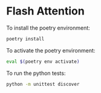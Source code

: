 # Flash Attention

To install the poetry environment:
```bash
poetry install
```

To activate the poetry environment:
```bash
eval $(poetry env activate)
```

To run the python tests:
```bash
python -m unittest discover
```
